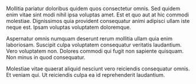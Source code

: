 Mollitia pariatur doloribus quidem quos consectetur omnis. Sed quidem enim vitae sint modi nihil ipsa voluptas amet. Est et quo aut at hic commodi molestiae. Dignissimos quia provident consequatur animi adipisci ullam iste neque est. Ipsam voluptas voluptatem doloremque.
 Aspernatur omnis numquam deserunt rerum mollitia ullam quia enim laboriosam. Suscipit culpa voluptatem consequatur veritatis laudantium. Vero voluptatem non. Dolores commodi qui fugit non sapiente quisquam. Non minus in quod consequatur.
 Molestiae vitae quaerat aliquid nesciunt vero reiciendis consequatur omnis. Et veniam qui. Ut reiciendis culpa ea id reprehenderit laudantium.
